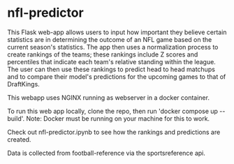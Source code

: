 # nfl-predictor

This Flask web-app allows users to input how important they believe certain statistics are in determining the outcome of an NFL game based on the current season's statistics. The app then uses a normalization process to create rankings of the teams; these rankings include Z scores and percentiles that indicate each team's relative standing within the league. The user can then use these rankings to predict head to head matchups and to compare their model's predictions for the upcoming games to that of DraftKings. 

This webapp uses NGINX running as webserver in a docker container.

To run this web app locally, clone the repo, then run 'docker compose up --build'. Note: Docker must be running on your machine for this to work.

Check out nfl-predictor.ipynb to see how the rankings and predictions are created.

Data is collected from football-reference via the sportsreference api.